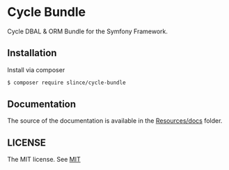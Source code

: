 # Cycle Bundle

Cycle DBAL & ORM Bundle for the Symfony Framework.

## Installation

Install via composer

```bash
$ composer require slince/cycle-bundle
```

## Documentation

The source of the documentation is available in the [Resources/docs](./Resources/docs) folder.

## LICENSE

The MIT license. See [MIT](https://opensource.org/license/mit/)